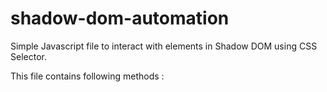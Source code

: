 # shadow-dom-automation

Simple Javascript file to interact with elements in Shadow DOM using CSS Selector.

This file contains following methods :

